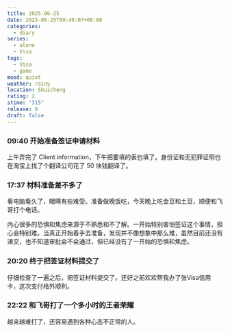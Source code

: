 ```yaml
---
title: 2025-06-25
date: 2025-06-25T09:40:07+08:00
categories:
  - diary
series:
  - alone
  - Visa
tags:
  - Visa
  - game
mood: quiet
weather: rainy
location: Shuicheng
rating: 2
stime: "315"
release: 0
draft: false
---
```


### 09:40 开始准备签证申请材料

上午弄完了 Client information，下午把要填的表也填了。身份证和无犯罪证明也在淘宝上找了个翻译公司花了 50 块钱翻译了。

### 17:37 材料准备差不多了

看电脑看久了，眼睛有些难受。准备做晚饭吃，今天晚上吃金豆和土豆，顺便和飞哥打个电话。

内心很多的恐惧和焦虑来源于不熟悉和不了解。一开始特别害怕签证这个事情，担心会特别难。当真正开始着手去准备，发现并不像想象中那么难，虽然目前还没有递交，也不知道审批会不会通过，但已经没有了一开始的恐惧和焦虑。

### 20:20 终于把签证材料提交了

仔细检查了一遍之后，把签证材料提交了。还好之前欢欢帮我办了张Visa信用卡，这次支付格外顺利。

### 22:22 和飞哥打了一个多小时的王者荣耀

越来越难打了，还容易遇到各种心态不正常的人。
